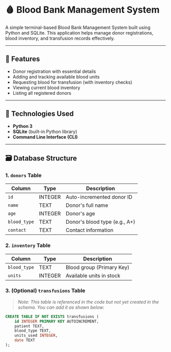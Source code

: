 # 🩸 Blood Bank Management System

A simple terminal-based Blood Bank Management System built using Python and SQLite. This application helps manage donor registrations, blood inventory, and transfusion records effectively.

---

## 📌 Features

- Donor registration with essential details
- Adding and tracking available blood units
- Requesting blood for transfusion (with inventory checks)
- Viewing current blood inventory
- Listing all registered donors

---

## 🧰 Technologies Used

- **Python 3**
- **SQLite** (built-in Python library)
- **Command Line Interface (CLI)**

---

## 🗃️ Database Structure

### 1. `donors` Table

| Column       | Type    | Description                   |
|--------------|---------|-------------------------------|
| `id`         | INTEGER | Auto-incremented donor ID     |
| `name`       | TEXT    | Donor's full name             |
| `age`        | INTEGER | Donor's age                   |
| `blood_type` | TEXT    | Donor's blood type (e.g., A+) |
| `contact`    | TEXT    | Contact information           |

### 2. `inventory` Table

| Column       | Type    | Description                   |
|--------------|---------|-------------------------------|
| `blood_type` | TEXT    | Blood group (Primary Key)     |
| `units`      | INTEGER | Available units in stock      |

### 3. (Optional) `transfusions` Table

> _Note: This table is referenced in the code but not yet created in the schema. You can add it as shown below:_

```sql
CREATE TABLE IF NOT EXISTS transfusions (
    id INTEGER PRIMARY KEY AUTOINCREMENT,
    patient TEXT,
    blood_type TEXT,
    units_used INTEGER,
    date TEXT
);
